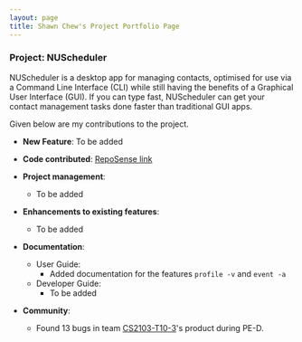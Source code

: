 ```yaml
---
layout: page
title: Shawn Chew's Project Portfolio Page
---
```


<div markdown="block" class="no-num">

### Project: NUScheduler


NUScheduler is a desktop app for managing contacts, optimised for use via a Command Line Interface (CLI) while still having the benefits of a Graphical User Interface (GUI). If you can type fast, NUScheduler can get your contact management tasks done faster than traditional GUI apps.

Given below are my contributions to the project.

* **New Feature**: To be added

* **Code contributed**: [RepoSense link](https://nus-cs2103-ay2223s1.github.io/tp-dashboard/?search=shawnchew&breakdown=true)

* **Project management**:
    * To be added

* **Enhancements to existing features**:
    * To be added

* **Documentation**:
    * User Guide:
        * Added documentation for the features `profile -v` and `event -a`
    * Developer Guide:
        * To be added

* **Community**:
    * Found 13 bugs in team [CS2103-T10-3](https://github.com/shawnchew/ped)'s product during PE-D.
    

</div>
